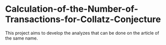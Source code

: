 # Calculation-of-the-Number-of-Transactions-for-Collatz-Conjecture
This project aims to develop the analyzes that can be done on the article of the same name.

